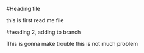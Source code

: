 #Heading file


this is first read me file 

#heading 2, adding to branch 

This is gonna make trouble 
this is not much problem 